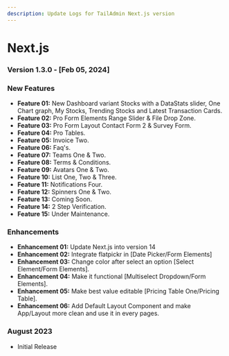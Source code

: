 ```yaml
---
description: Update Logs for TailAdmin Next.js version
---
```


# Next.js

### Version 1.3.0 - \[Feb 05, 2024]

### **New Features**

* **Feature 01:** New Dashboard variant Stocks with a DataStats slider, One Chart graph, My Stocks, Trending Stocks and Latest Transaction Cards.
* **Feature 02:** Pro Form Elements Range Slider & File Drop Zone.
* **Feature 03:** Pro Form Layout Contact Form 2 & Survey Form.
* **Feature 04:** Pro Tables.
* **Feature 05:** Invoice Two.
* **Feature 06:** Faq's.
* **Feature 07:** Teams One & Two.
* **Feature 08:** Terms & Conditions.
* **Feature 09:** Avatars One & Two.
* **Feature 10:** List One, Two & Three.
* **Feature 11:** Notifications Four.
* **Feature 12:** Spinners One & Two.
* **Feature 13:** Coming Soon.
* **Feature 14:** 2 Step Verification.
* **Feature 15:** Under Maintenance.

### **Enhancements**

* **Enhancement 01:** Update Next.js into version 14
* **Enhancement 02:** Integrate flatpickr in \[Date Picker/Form Elements]
* **Enhancement 03:** Change color after select an option \[Select Element/Form Elements].
* **Enhancement 04:** Make it functional \[Multiselect Dropdown/Form Elements].
* **Enhancement 05:** Make best value editable \[Pricing Table One/Pricing Table].
* **Enhancement 06:** Add Default Layout Component and make App/Layout more clean and use it in every pages.

### August 2023

* Initial Release







